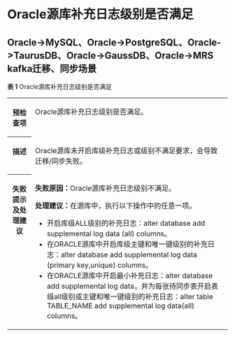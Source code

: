 # Oracle源库补充日志级别是否满足<a name="drs_15_0026"></a>

## Oracle-\>MySQL、Oracle-\>PostgreSQL、Oracle-\>TaurusDB、Oracle-\>GaussDB、Oracle-\>MRS kafka迁移、同步场景<a name="section715117526252"></a>

**表 1**  Oracle源库补充日志级别是否满足

<a name="table1615135220255"></a>
<table><tbody><tr id="row11151452172515"><th class="firstcol" valign="top" width="11%" id="mcps1.2.3.1.1"><p id="p1415117521250"><a name="p1415117521250"></a><a name="p1415117521250"></a><strong id="b41511352192518"><a name="b41511352192518"></a><a name="b41511352192518"></a>预检查项</strong></p>
</th>
<td class="cellrowborder" valign="top" width="89%" headers="mcps1.2.3.1.1 "><p id="p715105214254"><a name="p715105214254"></a><a name="p715105214254"></a>Oracle源库补充日志级别是否满足。</p>
</td>
</tr>
<tr id="row315125282518"><th class="firstcol" valign="top" width="11%" id="mcps1.2.3.2.1"><p id="p19152452152513"><a name="p19152452152513"></a><a name="p19152452152513"></a><strong id="b1152752192517"><a name="b1152752192517"></a><a name="b1152752192517"></a>描述</strong></p>
</th>
<td class="cellrowborder" valign="top" width="89%" headers="mcps1.2.3.2.1 "><p id="p715225211259"><a name="p715225211259"></a><a name="p715225211259"></a>Oracle源库未开启库级补充日志或级别不满足要求，会导致迁移/同步失败。</p>
</td>
</tr>
<tr id="row15152145222510"><th class="firstcol" valign="top" width="11%" id="mcps1.2.3.3.1"><p id="p315225219255"><a name="p315225219255"></a><a name="p315225219255"></a><strong id="b1615212529254"><a name="b1615212529254"></a><a name="b1615212529254"></a>失败提示及<strong id="b815205211254"><a name="b815205211254"></a><a name="b815205211254"></a>处理建议</strong></strong></p>
<p id="p18152752122511"><a name="p18152752122511"></a><a name="p18152752122511"></a></p>
</th>
<td class="cellrowborder" valign="top" width="89%" headers="mcps1.2.3.3.1 "><p id="p11152145211259"><a name="p11152145211259"></a><a name="p11152145211259"></a><strong id="b151528526257"><a name="b151528526257"></a><a name="b151528526257"></a>失败原因：</strong>Oracle源库补充日志级别不满足。</p>
<p id="p176622043163112"><a name="p176622043163112"></a><a name="p176622043163112"></a><strong id="b16624433312"><a name="b16624433312"></a><a name="b16624433312"></a>处理建议：</strong>在源库中，执行以下操作中的任意一项。</p>
<a name="ul13642121773215"></a><a name="ul13642121773215"></a><ul id="ul13642121773215"><li>开启库级ALL级别的补充日志：alter database add supplemental log data (all) columns。</li><li>在ORACLE源库中开启库级主键和唯一键级别的补充日志：alter database add supplemental log data (primary key,unique) columns。</li><li>在ORACLE源库中开启最小补充日志：alter database add supplemental log data，并为每张待同步表开启表级all级别或主键和唯一键级别的补充日志：alter table TABLE_NAME add supplemental log data(all) columns。</li></ul>
</td>
</tr>
</tbody>
</table>

